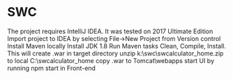 # SWC
The project requires IntelliJ IDEA. It was tested on 2017 Ultimate Edition<br>
Import project to IDEA by selecting File->New Project from Version control
Install Maven locally
Install JDK 1.8
Run Maven tasks Clean, Compile, Install. This will create .war in target directory
unzip k:\swc\swcalculator_home.zip to local C:\swcalculator_home
copy .war to Tomcat\webapps 
start UI by running npm start in Front-end
